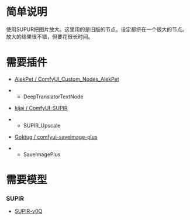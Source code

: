# 简单说明

使用SUPUR把图片放大。这里用的是旧版的节点。设定都挤在一个很大的节点。放大的结果很不错，但要花很长时间。

# 需要插件

- [AlekPet / ComfyUI_Custom_Nodes_AlekPet](https://github.com/AlekPet/ComfyUI_Custom_Nodes_AlekPet)
- - DeepTranslatorTextNode

- [kijai / ComfyUI-SUPIR](https://github.com/kijai/ComfyUI-SUPIR)
- - SUPIR_Upscale

- [Goktug / comfyui-saveimage-plus](https://github.com/Goktug/comfyui-saveimage-plus)
- - SaveImagePlus

# 需要模型

### SUPIR
- [SUPIR-v0Q](https://huggingface.co/camenduru/SUPIR/blob/main/SUPIR-v0Q.ckpt)